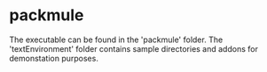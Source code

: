 # packmule
 
The executable can be found in the 'packmule' folder. The 'textEnvironment' folder contains sample directories and addons for demonstation purposes. 


